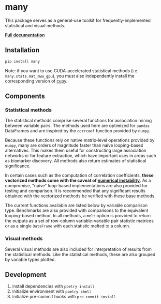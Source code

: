 # many

This package serves as a general-use toolkit for frequently-implemented statistical and visual methods.

**[Full documentation](https://many.kevinhu.io)**

## Installation

```bash
pip install many
```

Note: if you want to use CUDA-accelerated statistical methods (i.e. `many.stats.mat_mwu_gpu`), you must also independently install the corresponding version of [cupy](https://github.com/cupy/cupy).

## Components

### Statistical methods

The statistical methods comprise several functions for association mining between variable pairs. The methods used here are optimized for `pandas` DataFrames and are inspired by the `corrcoef` function provided by `numpy`.

Because these functions rely on native matrix-level operations provided by `numpy`, many are orders of magnitude faster than naive looping-based alternatives. This makes them useful for constructing large association networks or for feature extraction, which have important uses in areas such as biomarker discovery. All methods also return estimates of statistical significance.

In certain cases such as the computation of correlation coefficients, **these vectorized methods come with the caveat of [numerical instability](https://stats.stackexchange.com/questions/94056/instability-of-one-pass-algorithm-for-correlation-coefficient)**. As a compromise, "naive" loop-based implementations are also provided for testing and comparison. It is recommended that any significant results obtained with the vectorized methods be verified with these base methods.

The current functions available are listed below by variable comparison type. Benchmarks are also provided with comparisons to the equivalent looping-based method. In all methods, a `melt` option is provided to return the outputs as a set of row-column variable-variable pair statistic matrices or as a single `DataFrame` with each statistic melted to a column.

### Visual methods

Several visual methods are also included for interpretation of results from the statistical methods. Like the statistical methods, these are also grouped by variable types plotted.

## Development

1. Install dependencies with `poetry install`
2. Initialize environment with `poetry shell`
3. Initialize pre-commit hooks with `pre-commit install`
